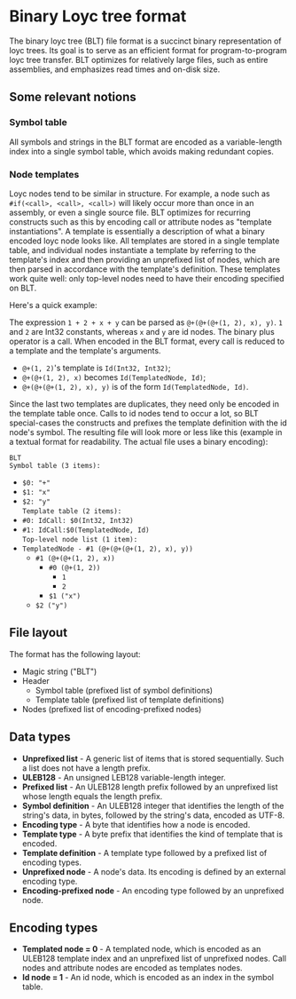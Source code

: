 # Binary Loyc tree format
The binary loyc tree (BLT) file format is a succinct binary representation of loyc trees.
Its goal is to serve as an efficient format for program-to-program loyc tree transfer.
BLT optimizes for relatively large files, such as entire assemblies, and emphasizes read times and
on-disk size.

## Some relevant notions
### Symbol table
All symbols and strings in the BLT format are encoded as a variable-length index into a single symbol table, 
which avoids making redundant copies.

### Node templates
Loyc nodes tend to be similar in structure. 
For example, a node such as `#if(<call>, <call>, <call>)` will likely occur more than once in an assembly,
or even a single source file. BLT optimizes for recurring constructs such as this by encoding call or attribute nodes
as "template instantiations". A template is essentially a description of what a binary encoded loyc node looks like.
All templates are stored in a single template table, and individual nodes instantiate a template by referring to the
template's index and then providing an unprefixed list of nodes, which are then parsed in accordance with the 
template's definition. These templates work quite well: only top-level nodes need to have their encoding specified on BLT.

Here's a quick example:

The expression `1 + 2 + x + y` can be parsed as `@+(@+(@+(1, 2), x), y)`.
`1` and `2` are Int32 constants, whereas `x` and `y` are id nodes.
The binary plus operator is a call. When encoded in the BLT format,
every call is reduced to a template and the template's arguments.
 * `@+(1, 2)`'s template is `Id(Int32, Int32)`;
 * `@+(@+(1, 2), x)` becomes `Id(TemplatedNode, Id)`;
 * `@+(@+(@+(1, 2), x), y)` is of the form `Id(TemplatedNode, Id)`.

Since the last two templates are duplicates, they need only be encoded in the template table once.
Calls to id nodes tend to occur a lot, so BLT special-cases the constructs and prefixes the 
template definition with the id node's symbol.
The resulting file will look more or less like this (example in a textual format for readability. The actual file uses a binary encoding):

 `BLT`  
 `Symbol table (3 items):`  
  * `$0: "+"`
  * `$1: "x"`
  * `$2: "y"`  
 `Template table (2 items):`  
  * `#0: IdCall: $0(Int32, Int32)`
  * `#1: IdCall:$0(TemplatedNode, Id)`  
 `Top-level node list (1 item):`
  * `TemplatedNode - #1 (@+(@+(@+(1, 2), x), y))`
     * `#1 (@+(@+(1, 2), x))`
       * `#0 (@+(1, 2))`
         * `1`
         * `2`
       * `$1 ("x")`
     * `$2 ("y")`


## File layout
The format has the following layout:
 * Magic string ("BLT")
 * Header
   * Symbol table (prefixed list of symbol definitions)
   * Template table (prefixed list of template definitions)
 * Nodes (prefixed list of encoding-prefixed nodes)
 
## Data types
 * **Unprefixed list** - A generic list of items that is stored sequentially.
   Such a list does not have a length prefix.
 * **ULEB128** - An unsigned LEB128 variable-length integer.
 * **Prefixed list** - An ULEB128 length prefix followed by an unprefixed list whose length equals the length prefix.
 * **Symbol definition** - An ULEB128 integer that identifies the length of the string's data, in bytes, 
   followed by the string's data, encoded as UTF-8.
 * **Encoding type** - A byte that identifies how a node is encoded.
 * **Template type** - A byte prefix that identifies the kind of template that is encoded.
 * **Template definition** - A template type followed by a prefixed list of encoding types.
 * **Unprefixed node** - A node's data. Its encoding is defined by an external encoding type.
 * **Encoding-prefixed node** - An encoding type followed by an unprefixed node.
 
## Encoding types
 * **Templated node = 0** - A templated node, which is encoded as an ULEB128 template index and an unprefixed list of unprefixed nodes. 
   Call nodes and attribute nodes are encoded as templates nodes.
 * **Id node = 1** - An id node, which is encoded as an index in the symbol table.
